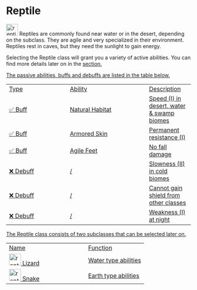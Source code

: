# Reptile

<img src="item_nautilus_shell.png" alt="reptile_icon" width="32" style="inline" title="Reptile Icon"/> Reptiles are commonly found near water or in the desert, depending on the subclass. They are agile and very specialized in their environment. Reptiles rest in caves, but they need the sunlight to gain energy.

<chapter title="Active Abilities"/>

Selecting the Reptile class will grant you a variety of active abilities. You can find more details later on in the <a href="Elements.md"/>section.

<chapter title="Passive Abilities"/>

The passive abilities, buffs and debuffs are listed in the table below.

<table>
    <tr>
        <td width="150">Type</td>
        <td width="200">Ability</td>
        <td>Description</td>
    </tr>
    <tr>
        <td>✅ Buff</td>
        <td>Natural Habitat</td>
        <td>Speed (I) in desert, water & swamp biomes</td>
    </tr>
    <tr>
        <td>✅ Buff</td>
        <td>Armored Skin</td>
        <td>Permanent resistance (I)</td>
    </tr>
    <tr>
        <td>✅ Buff</td>
        <td>Agile Feet</td>
        <td>No fall damage</td>
    </tr>
    <tr>
        <td>❌ Debuff</td>
        <td>/</td>
        <td>Slowness (II) in cold biomes</td>
    </tr>
    <tr>
        <td>❌ Debuff</td>
        <td>/</td>
        <td>Cannot gain shield from other classes</td>
    </tr>
    <tr>
        <td>❌ Debuff</td>
        <td>/</td>
        <td>Weakness (I) at night</td>
    </tr>
</table>

<chapter title="Subclasses"/>

The Reptile class consists of two subclasses that can be selected later on.

<table>
    <tr>
        <td width="200">Name</td>
        <td>Function</td>
    </tr>
    <tr>
        <td><img src="item_nautilus_shell.png" alt="reptile_icon" width="32" style="inline" title="Reptile Icon"/> Lizard</td>
        <td>Water type abilities</td>
    </tr>
    <tr>
        <td><img src="item_nautilus_shell.png" alt="reptile_icon" width="32" style="inline" title="Reptile Icon"/> Snake</td>
        <td>Earth type abilities</td>
    </tr>
</table>